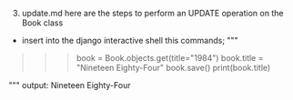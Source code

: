 3. update.md
here are the steps to perform an UPDATE operation on the Book class
- insert into the django interactive shell this commands;
"""
>>> book = Book.objects.get(title="1984")
>>> book.title = "Nineteen Eighty-Four"
>>> book.save()
>>> print(book.title)

"""
output: Nineteen Eighty-Four